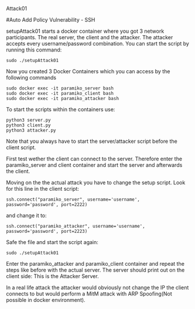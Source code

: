 Attack01 


#Auto Add Policy Vulnerability - SSH



setupAttack01 starts a docker container where you got 3 network participants. The real 
server, the client and the attacker. The attacker accepts every username/password combination. 
You can start the script by running this command: 
```
sudo ./setupAttack01
```
Now you created 3 Docker Containers which you can access by the following commands
```
sudo docker exec -it paramiko_server bash
sudo docker exec -it paramiko_client bash
sudo docker exec -it paramiko_attacker bash 
```
To start the scripts within the containers use:
```
python3 server.py
python3 client.py
python3 attacker.py
```
Note that you always have to start the server/attacker script before the client script. 

First test wether the client can connect to the server. Therefore enter the paramiko_server and client
container and start the server and afterwards the client. 


Moving on the the actual attack you have to change the setup script. Look for this line in the 
client script:
```
ssh.connect("paramiko_server", username='username', password='password', port=2222)
```
and change it to:
```
ssh.connect("paramiko_attacker", username='username', password='password', port=2223)
```
Safe the file and start the script again:
```
sudo ./setupAttack01
```
Enter the paramiko_attacker and paramiko_client container and repeat the steps like before with
the actual server.
The server should print out on the client side: This is the Attacker Server.

In a real life attack the attacker would obviously not change the IP the client connects to 
but would perform a MitM attack with ARP Spoofing(Not possible in docker environment).

